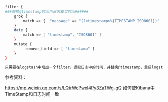 ```bash
filter {
###替换@timestamp时间为日志真实时间######
    grok {
        match => {  "message" => "(?<timestamp>%{TIMESTAMP_ISO8601})"  }
    }
    date {
        match => [ "timestamp", "ISO8601" ]
    }
    mutate {
         remove_field => [ "timestamp" ]
    }
}

只需要在logstash中增加一个filter，提取日志中的时间，并替换@timestamp，重启logstash就可以轻松解决。如果不需要timestamp field，可以remove。
```
参考资料：

https://mp.weixin.qq.com/s/LQtrWcPwxl4Py3ZaTWg-gQ   如何使Kibana中TimeStamp和日志时间一致
